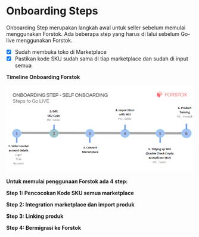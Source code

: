 # Onboarding Steps

Onboarding Step merupakan langkah awal untuk seller sebelum memulai menggunakan Forstok. Ada beberapa step yang harus di lalui sebelum Go-live menggunakan Forstok.

* [x] Sudah membuka toko di Marketplace
* [x] Pastikan kode SKU sudah sama di tiap marketplace dan sudah di input semua

**Timeline Onboarding Forstok**

![](../../.gitbook/assets/image%20%28130%29.png)

**Untuk memulai penggunaan Forstok ada 4 step:**

**Step 1: Pencocokan Kode SKU semua marketplace**

**Step 2: Integration marketplace dan import produk**

**Step 3: Linking produk**

**Step 4: Bermigrasi ke Forstok**

